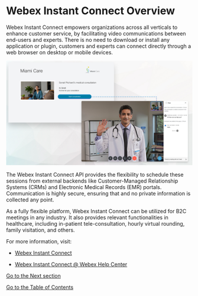 # Webex Instant Connect Overview

Webex Instant Connect empowers organizations across all verticals to enhance customer service, by facilitating video communications between end-users and experts. There is no need to download or install any application or plugin, customers and experts can connect directly through a web browser on desktop or mobile devices.

![Instant Connect Overview](images/overview.jpg)

The Webex Instant Connect API provides the flexibility to schedule these sessions from external backends like Customer-Managed Relationship Systems (CRMs) and Electronic Medical Records (EMR) portals. Communication is highly secure, ensuring that and no private information is collected any point.

As a fully flexible platform, Webex Instant Connect can be utilized for B2C meetings in any industry. It also provides relevant functionalities in healthcare, including in-patient tele-consultation, hourly virtual rounding, family visitation, and others.

For more information, visit:

* [Webex Instant Connect](https://instant.webex.com)

* [Webex Instant Connect @ Webex Help Center](https://help.webex.com/en-us/article/sv0h2ab/Webex-Instant-Connect)

[Go to the Next section](./03-activation.md)

[Go to the Table of Contents](README.md#table-of-contents)
